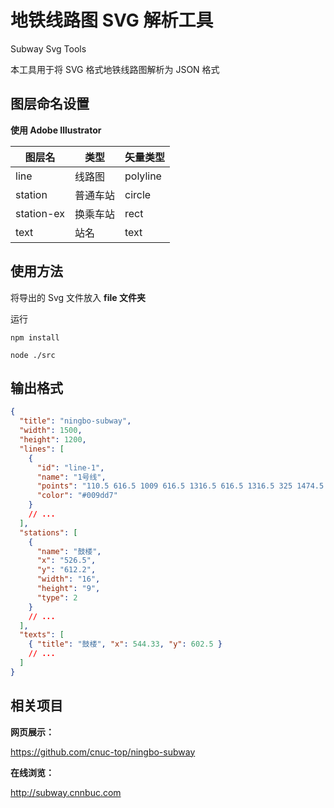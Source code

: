 # 地铁线路图 SVG 解析工具

Subway Svg Tools

本工具用于将 SVG 格式地铁线路图解析为 JSON 格式

## 图层命名设置

**使用 Adobe Illustrator**

| 图层名     | 类型     | 矢量类型 |
| ---------- | -------- | -------- |
| line       | 线路图   | polyline |
| station    | 普通车站 | circle   |
| station-ex | 换乘车站 | rect     |
| text       | 站名     | text     |

## 使用方法

将导出的 Svg 文件放入 **file 文件夹**

运行
```shell
npm install

node ./src
```

## 输出格式

```json
{
  "title": "ningbo-subway",
  "width": 1500,
  "height": 1200,
  "lines": [
    {
      "id": "line-1",
      "name": "1号线",
      "points": "110.5 616.5 1009 616.5 1316.5 616.5 1316.5 325 1474.5 325",
      "color": "#009dd7"
    }
    // ...
  ],
  "stations": [
    {
      "name": "鼓楼",
      "x": "526.5",
      "y": "612.2",
      "width": "16",
      "height": "9",
      "type": 2
    }
    // ...
  ],
  "texts": [
    { "title": "鼓楼", "x": 544.33, "y": 602.5 }
    // ...
  ]
}
```

## 相关项目

**网页展示：**

https://github.com/cnuc-top/ningbo-subway

**在线浏览：**

http://subway.cnnbuc.com